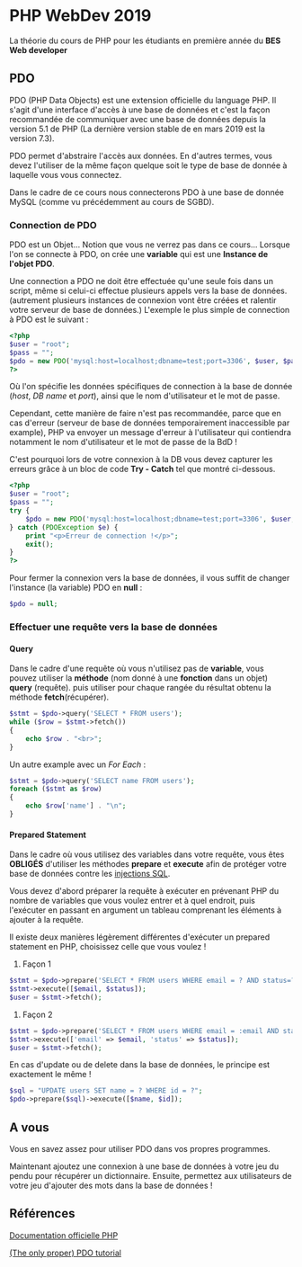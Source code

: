 # PHP WebDev 2019

La théorie du cours de PHP pour les étudiants en première année du **BES Web developer**

## PDO

PDO (PHP Data Objects) est une extension officielle du language PHP. Il s'agit d'une interface d'accès à une base de données et c'est la façon recommandée de communiquer avec une base de données depuis la version 5.1 de PHP (La dernière version stable de en mars 2019 est la version 7.3).

PDO permet d'abstraire l'accès aux données. En d'autres termes, vous devez l'utiliser de la même façon quelque soit le type de base de donnée à laquelle vous vous connectez.

Dans le cadre de ce cours nous connecterons PDO à une base de donnée MySQL (comme vu précédemment au cours de SGBD).

### Connection de PDO

PDO est un Objet... Notion que vous ne verrez pas dans ce cours... Lorsque l'on se connecte à PDO, on crée une **variable** qui est une **Instance de l'objet PDO**.

Une connection a PDO ne doit être effectuée qu'une seule fois dans un script, même si celui-ci effectue plusieurs appels vers la base de données. (autrement plusieurs instances de connexion vont être créées et ralentir votre serveur de base de données.)
L'exemple le plus simple de connection à PDO est le suivant :

```php
<?php
$user = "root";
$pass = "";
$pdo = new PDO('mysql:host=localhost;dbname=test;port=3306', $user, $pass);
?>
```

Où l'on spécifie les données spécifiques de connection à la base de donnée (_host_, _DB name_ et _port_), ainsi que le nom d'utilisateur et le mot de passe.

Cependant, cette manière de faire n'est pas recommandée, parce que en cas d'erreur (serveur de base de données temporairement inaccessible par example), PHP va envoyer un message d'erreur à l'utilisateur qui contiendra notamment le nom d'utilisateur et le mot de passe de la BdD !

C'est pourquoi lors de votre connexion à la DB vous devez capturer les erreurs grâce à un bloc de code **Try - Catch** tel que montré ci-dessous.

```php
<?php
$user = "root";
$pass = "";
try {
    $pdo = new PDO('mysql:host=localhost;dbname=test;port=3306', $user, $pass);
} catch (PDOException $e) {
    print "<p>Erreur de connection !</p>";
    exit();
}
?>
```

Pour fermer la connexion vers la base de données, il vous suffit de changer l'instance (la variable) PDO en **null** :

```php
$pdo = null;
```

### Effectuer une requête vers la base de données

#### Query

Dans le cadre d'une requête où vous n'utilisez pas de **variable**, vous pouvez utiliser la **méthode** (nom donné à une **fonction** dans un objet) **query** (requête). puis utiliser pour chaque rangée du résultat obtenu la méthode **fetch**(récupérer).

```php
$stmt = $pdo->query('SELECT * FROM users');
while ($row = $stmt->fetch())
{
    echo $row . "<br>";
}
```

Un autre example avec un _For Each_ :

```php
$stmt = $pdo->query('SELECT name FROM users');
foreach ($stmt as $row)
{
    echo $row['name'] . "\n";
}
```

#### Prepared Statement

Dans le cadre où vous utilisez des variables dans votre requête, vous êtes **OBLIGÉS** d'utiliser les méthodes **prepare** et **execute** afin de protéger votre base de données contre les [injections SQL](https://fr.wikipedia.org/wiki/Injection_SQL).

Vous devez d'abord préparer la requête à exécuter en prévenant PHP du nombre de variables que vous voulez entrer et à quel endroit, puis l'exécuter en passant en argument un tableau comprenant les éléments à ajouter à la requête.

Il existe deux manières légèrement différentes d'exécuter un prepared statement en PHP, choisissez celle que vous voulez !

1. Façon 1

```php
$stmt = $pdo->prepare('SELECT * FROM users WHERE email = ? AND status=?');
$stmt->execute([$email, $status]);
$user = $stmt->fetch();
```

1. Façon 2

```php
$stmt = $pdo->prepare('SELECT * FROM users WHERE email = :email AND status=:status');
$stmt->execute(['email' => $email, 'status' => $status]);
$user = $stmt->fetch();
```

En cas d'update ou de delete dans la base de données, le principe est exactement le même !

```php
$sql = "UPDATE users SET name = ? WHERE id = ?";
$pdo->prepare($sql)->execute([$name, $id]);
```

## A vous

Vous en savez assez pour utiliser PDO dans vos propres programmes.

Maintenant ajoutez une connexion à une base de données à votre jeu du pendu pour récupérer un dictionnaire.
Ensuite, permettez aux utilisateurs de votre jeu d'ajouter des mots dans la base de données !

## Références

[Documentation officielle PHP](http://php.net/manual/fr/)

[(The only proper) PDO tutorial](https://phpdelusions.net/pdo)
